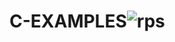 # C-EXAMPLES![rps](https://github.com/salimdev3469/CSHARP-EXAMPLES/assets/157348323/e6316c56-a76a-44b6-a120-9e930bf00d25)
